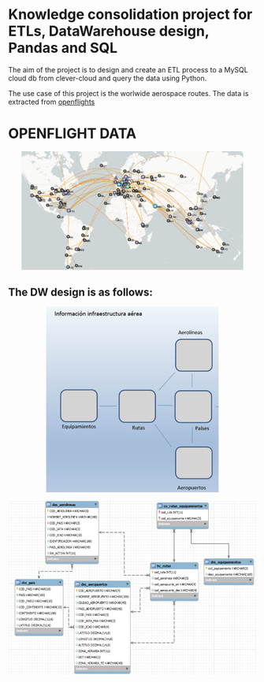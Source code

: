 # Knowledge consolidation project for ETLs, DataWarehouse design, Pandas and SQL

The aim of the project is to design and create an ETL process to a MySQL cloud db from clever-cloud and query the data using Python.

The use case of this project is the worlwide aerospace routes. The data is extracted from [openflights](https://openflights.org)
# OPENFLIGHT DATA

<p align="center">
  <img src="input/aerospace.png" width="450" title="Aerospace">
</p>

## The DW design is as follows:

<p align="center">
  <img src="input/DW-design.png" width="350" title="DW Design">
</p>
<p align="center">
  <img src="input/DW-design-specific.png" width="650" alt="DW Design">
</p>
